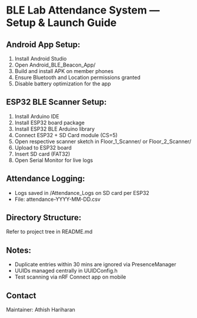 # BLE Lab Attendance System — Setup & Launch Guide

## Android App Setup:
1. Install Android Studio
2. Open Android_BLE_Beacon_App/
3. Build and install APK on member phones
4. Ensure Bluetooth and Location permissions granted
5. Disable battery optimization for the app

## ESP32 BLE Scanner Setup:
1. Install Arduino IDE
2. Install ESP32 board package
3. Install ESP32 BLE Arduino library
4. Connect ESP32 + SD Card module (CS=5)
5. Open respective scanner sketch in Floor_1_Scanner/ or Floor_2_Scanner/
6. Upload to ESP32 board
7. Insert SD card (FAT32)
8. Open Serial Monitor for live logs

## Attendance Logging:
- Logs saved in /Attendance_Logs on SD card per ESP32
- File: attendance-YYYY-MM-DD.csv

## Directory Structure:
Refer to project tree in README.md

## Notes:
- Duplicate entries within 30 mins are ignored via PresenceManager
- UUIDs managed centrally in UUIDConfig.h
- Test scanning via nRF Connect app on mobile

## Contact
Maintainer: Athish Hariharan
